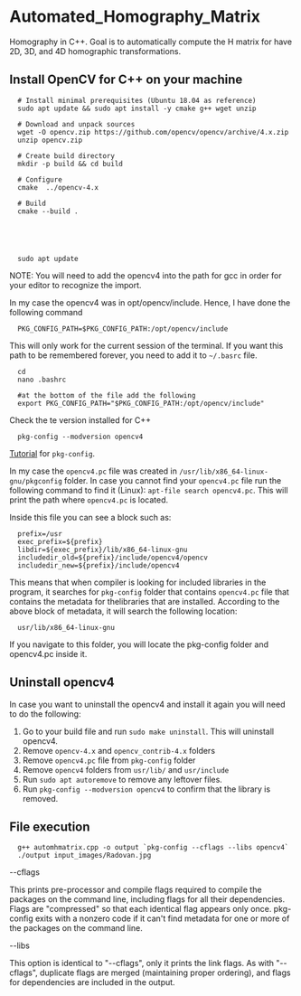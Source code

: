 # Automated_Homography_Matrix
Homography in C++. Goal is to automatically compute the H matrix for have 2D, 3D, and 4D homographic transformations. 

## Install OpenCV for C++ on your machine

      # Install minimal prerequisites (Ubuntu 18.04 as reference)
      sudo apt update && sudo apt install -y cmake g++ wget unzip
      
      # Download and unpack sources
      wget -O opencv.zip https://github.com/opencv/opencv/archive/4.x.zip
      unzip opencv.zip
      
      # Create build directory
      mkdir -p build && cd build
      
      # Configure
      cmake  ../opencv-4.x
      
      # Build
      cmake --build .
      
      
      
      
      
      sudo apt update
      
NOTE: You will need to add the opencv4 into the path for gcc in order for your editor to recognize the import.

In my case the opencv4 was in opt/opencv/include. Hence, I have done the following command

      PKG_CONFIG_PATH=$PKG_CONFIG_PATH:/opt/opencv/include

This will only work for the current session of the terminal. If you want this path to be remembered forever, you need to add it to `~/.basrc` file.

      cd
      nano .bashrc
      
      #at the bottom of the file add the following
      export PKG_CONFIG_PATH="$PKG_CONFIG_PATH:/opt/opencv/include"

Check the te version installed for C++

      pkg-config --modversion opencv4
      
[Tutorial](https://linux.die.net/man/1/pkg-config) for `pkg-config`.

In my case the `opencv4.pc` file was created in `/usr/lib/x86_64-linux-gnu/pkgconfig` folder. In case you cannot find your `opencv4.pc` file run the following command to find it (Linux): `apt-file search opencv4.pc`. This will print the path where `opencv4.pc` is located.

Inside this file you can see a block such as:

      prefix=/usr
      exec_prefix=${prefix}
      libdir=${exec_prefix}/lib/x86_64-linux-gnu
      includedir_old=${prefix}/include/opencv4/opencv
      includedir_new=${prefix}/include/opencv4

This means that when compiler is looking for included libraries in the program, it searches for `pkg-config` folder that contains `opencv4.pc` file that contains the metadata for thelibraries that are installed. According to the above block of metadata, it will search the following location:

      usr/lib/x86_64-linux-gnu
      
If you navigate to this folder, you will locate the pkg-config folder and opencv4.pc inside it. 

## Uninstall opencv4

In case you want to uninstall the opencv4 and install it again you will need to do the following:

1. Go to your build file and run `sudo make uninstall`. This will uninstall opencv4.
2. Remove `opencv-4.x` and `opencv_contrib-4.x` folders
3. Remove `opencv4.pc` file from `pkg-config` folder
4. Remove `opencv4` folders from `usr/lib/` and `usr/include`
5. Run `sudo apt autoremove` to remove any leftover files.
6. Run `pkg-config --modversion opencv4` to confirm that the library is removed.

## File execution

      g++ automhmatrix.cpp -o output `pkg-config --cflags --libs opencv4`
      ./output input_images/Radovan.jpg   

 --cflags
 
This prints pre-processor and compile flags required to compile the packages on the command line, including flags for all their dependencies. Flags are "compressed" so that each identical flag appears only once. pkg-config exits with a nonzero code if it can't find metadata for one or more of the packages on the command line.

--libs

This option is identical to "--cflags", only it prints the link flags. As with "--cflags", duplicate flags are merged (maintaining proper ordering), and flags for dependencies are included in the output.

     
      
      
